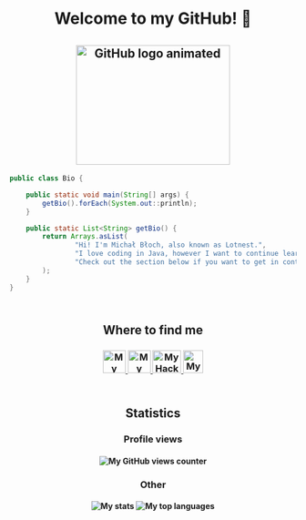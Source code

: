 <h1 align="center">Welcome to my GitHub! 👋</h1>
<h2 align="center"><img src="https://i.giphy.com/media/du3J3cXyzhj75IOgvA/giphy.webp" alt="GitHub logo animated" height="210" width="270"></h2>

```java
public class Bio {

    public static void main(String[] args) {
        getBio().forEach(System.out::println);
    }

    public static List<String> getBio() {
        return Arrays.asList(
                "Hi! I'm Michał Błoch, also known as Lotnest.",
                "I love coding in Java, however I want to continue learning other languages too.",
                "Check out the section below if you want to get in contact with me."
        );
    }
}
```

<h2 align="center"><br/>Where to find me</h3>
<h3 align="center">
<a href="https://linkedin.com/in/michal-bloch-warsaw/">
<img src="https://www.vectorlogo.zone/logos/linkedin/linkedin-icon.svg" alt="My LinkedIn profile" height="40" width="40">
</a>
<a href="https://stackshare.io/lotnest/my-stack">
<img src="https://cdn.worldvectorlogo.com/logos/stackshare.svg" alt="My StackShare profile" height="40" width="40">
</a>
<a href="https://hackerrank.com/Lotnest">
<img src="https://cdn.worldvectorlogo.com/logos/hackerrank.svg" alt="My HackerRank profile" height="40" width="50">
</a>
<a href="https://stackoverflow.com/users/13128503/lotnest">
<img src="https://www.vectorlogo.zone/logos/stackoverflow/stackoverflow-icon.svg" alt="My StackOverflow profile" height="40" width="35">
</a>
</h3>

<h2 align="center"><br/>Statistics</h3>

<h3 align="center">Profile views</h3>
<h4 align="center">
<img src="https://profile-counter.glitch.me/{Lotnest}/count.svg" alt="My GitHub views counter" />
</h4>

<h3 align="center">Other</h3>
<h4 align="center">
<img src="https://github-readme-stats.vercel.app/api?username=Lotnest&show_icons=true&theme=tokyonight" alt="My stats">
<img src="https://github-readme-stats.vercel.app/api/top-langs/?username=Lotnest&langs_count=10&theme=tokyonight&layout=compact" alt="My top languages">
</h4>
